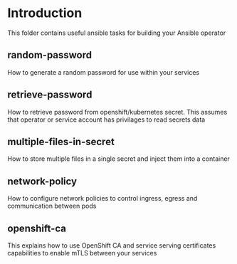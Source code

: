 # Introduction
This folder contains useful ansible tasks for building your Ansible operator

## random-password
How to generate a random password for use within your services

## retrieve-password
How to retrieve password from openshift/kubernetes secret. This assumes that operator or service account has privilages to read secrets data

## multiple-files-in-secret
How to store multiple files in a single secret and inject them into a container

## network-policy
How to configure network policies to control ingress, egress and communication between pods

## openshift-ca
This explains how to use OpenShift CA and service serving certificates capabilities to enable mTLS between your services